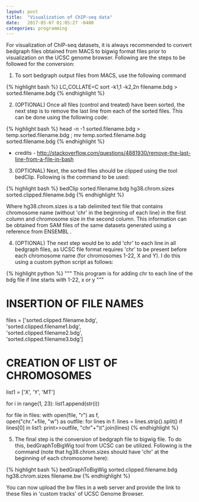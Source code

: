 ```yaml
---
layout: post
title:  "Visualization of ChIP-seq data"
date:   2017-05-07 01:05:27 -0400
categories: programming
---
```

For visualization of ChIP-seq datasets, it is always recommended to convert bedgraph files obtained from MACS to bigwig format files prior to visualization on the UCSC genome browser. Following are the steps to be followed for the conversion: 

1. To sort bedgraph output files from MACS, use the following command

{% highlight bash %}
LC_COLLATE=C sort -k1,1 -k2,2n filename.bdg > sorted.filename.bdg
{% endhighlight %}

2. (OPTIONAL) Once all files (control and treated) have been sorted, the next step is to remove the last line from each of the sorted files. This can be done using the following code:

{% highlight bash %}
head -n -1 sorted.filename.bdg > temp.sorted.filename.bdg ; mv temp.sorted.filename.bdg sorted.filename.bdg
{% endhighlight %}

* credits - http://stackoverflow.com/questions/4881930/remove-the-last-line-from-a-file-in-bash


3. (OPTIONAL) Next, the sorted files should be clipped using the tool bedClip. Following is the command to be used:

{% highlight bash %}
bedClip sorted.filename.bdg hg38.chrom.sizes sorted.clipped.filename.bdg
{% endhighlight %}

Where hg38.chrom.sizes is a tab delimited text file that contains chromosome name (without 'chr' in the beginning of each line) in the first column and chromosome size in the second column. This information can be obtained from SAM files of the same datasets generated using a reference from ENSEMBL . 


4. (OPTIONAL) The next step would be to add 'chr' to each line in all bedgraph files, as UCSC file format requires 'chr' to be present before each chromosome name (for chromosomes 1-22, X and Y). I do this using a custom python script as follows:

{% highlight python %}
"""
This program is for adding
chr to each line of the bdg
file if line starts with
1-22, x or y
"""

# INSERTION OF FILE NAMES

files = ['sorted.clipped.filename.bdg', \
 'sorted.clipped.filename1.bdg', \
 'sorted.clipped.filename2.bdg', \
 'sorted.clipped.filename3.bdg']

# CREATION OF LIST OF CHROMOSOMES

list1 = ['X', 'Y', 'MT']

for i in range(1, 23):
    list1.append(str(i))

for file in files:
    with open(file, "r") as f, \
    open("chr."+file, "w") as outfile:
    for lines in f:
        lines = lines.strip().split()
        if lines[0] in list1:
            print>>outfile, "chr"+"\t".join(lines)
{% endhighlight %}

5. The final step is the conversion of bedgraph file to bigwig file. To do this, bedGraphToBigWig tool from UCSC can be utilized. Following is the command (note that hg38.chrom.sizes should have 'chr' at the beginning of each chromosome here):

{% highlight bash %}
bedGraphToBigWig sorted.clipped.filename.bdg hg38.chrom.sizes filename.bw
{% endhighlight %}

You can now upload the bw files in a web server and provide the link to these files in 'custom tracks' of UCSC Genome Browser.